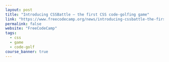 ```yaml
---
layout: post
title: "Introducing CSSBattle — the first CSS code-golfing game"
link: "https://www.freecodecamp.org/news/introducing-cssbattle-the-first-css-code-golfing-game-88b7518df618/"
permalink: false
website: "FreeCodeCamp"
tags:
  - css
  - game
  - code-golf
course_banner: true
---
```

